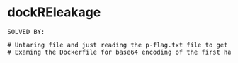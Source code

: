 # dockREleakage


<pre>SOLVED BY:<pre>
# Untaring file and just reading the p-flag.txt file to get second half of flag
# Examing the Dockerfile for base64 encoding of the first half of the flag
